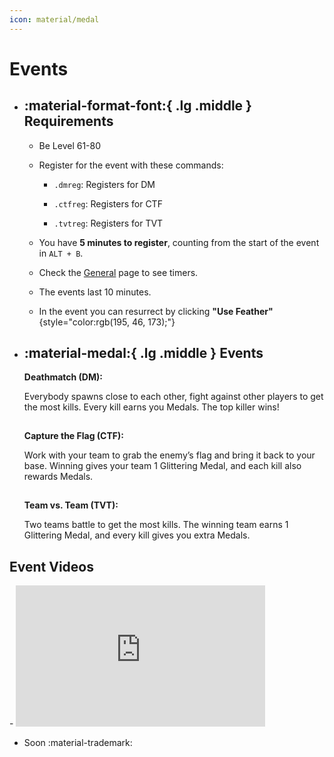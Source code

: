 ```yaml
---
icon: material/medal
---
```


# Events
<style>
hr {
    border-bottom: 2px solid var(--md-primary-fg-color);
    border-top: 2px solid var(--md-primary-fg-color);
    background-color: var(--md-primary-fg-color);
}
</style>
<div class="grid cards" markdown>

- ## :material-format-font:{ .lg .middle } __Requirements__

    - Be Level 61-80 

    - Register for the event with these commands:

        - `.dmreg`: Registers for DM

        - `.ctfreg`: Registers for CTF

        - `.tvtreg`: Registers for TVT

    - You have **5 minutes to register**, counting from the start of the event in `ALT + B`.

    - Check the [General](../eternal/general.md) page to see timers.

    - The events last 10 minutes. 

    - In the event you can resurrect by clicking **"Use Feather"**{style="color:rgb(195, 46, 173);"}



- ## :material-medal:{ .lg .middle } __Events__

    **Deathmatch (DM):**
        
    Everybody spawns close to each other, fight against other players to get the most kills. Every kill earns you Medals. The top killer wins!

    ---

    **Capture the Flag (CTF):**
        
    Work with your team to grab the enemy’s flag and bring it back to your base. Winning gives your team 1 Glittering Medal, and each kill also rewards Medals.

    ---

    **Team vs. Team (TVT):**
    
    Two teams battle to get the most kills. The winning team earns 1 Glittering Medal, and every kill gives you extra Medals.

</div>

## Event Videos
<div class="grid cards" markdown>
- <iframe width="399" height="226" src="https://www.youtube.com/embed/M4CdQ4fXow0?si=poTu-3H7TjE_4zNS" title="YouTube video player" frameborder="0" allow="accelerometer; autoplay; clipboard-write; encrypted-media; gyroscope; picture-in-picture; web-share" referrerpolicy="strict-origin-when-cross-origin" allowfullscreen></iframe>

- Soon :material-trademark: 
</div>
